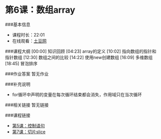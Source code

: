第6课：数组array
==========================

###基本信息
- 课程时长：22:01
- 在线观看：[土豆网](http://www.tudou.com/programs/view/U5Z-jEZ_BR0/)

###课程大纲
	[00:00] 知识回顾
	[04:23] array的定义
	[10:02] 指向数组的指针和指针数组
	[12:30] 数组之间的比较
	[14:22] 使用new创建数组
	[16:09] 多维数组
	[18:45] 冒泡排序
	
###作业答案
暂无作业

###补充说明
- for循环中声明的变量在每次循环结束都会消失，作用域只在当次循环

###相关链接
暂无链接

###课程链接
- [第5课：控制语句](../lecture5/lecture5.md)
- [第7课：切片slice](../lecture7/lecture7.md)
